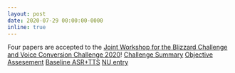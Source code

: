 ```yaml
---
layout: post
date: 2020-07-29 00:00:00-0000
inline: true
---
```


Four papers are accepted to the [Joint Workshop for the Blizzard Challenge and Voice Conversion Challenge 2020](https://www.synsig.org/index.php/Joint_Workshop_for_the_Blizzard_Challenge_and_Voice_Conversion_Challenge_2020)! [Challenge Summary](https://www.isca-speech.org/archive/VCC_BC_2020/pdfs/VCC2020_paper_13.pdf) [Objective Assesement](https://www.isca-speech.org/archive/VCC_BC_2020/pdfs/VCC2020_paper_34.pdf) [Baseline ASR+TTS](https://www.isca-speech.org/archive/VCC_BC_2020/pdfs/VCC2020_paper_11.pdf) [NU entry](https://www.isca-speech.org/archive/VCC_BC_2020/pdfs/VCC2020_paper_36.pdf)